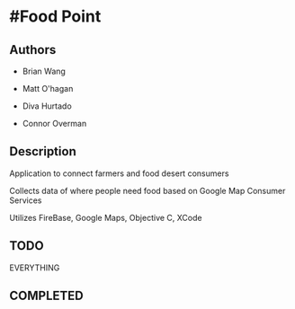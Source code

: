 #Food Point
========================================
## Authors
 - Brian Wang
 - Matt O'hagan
 - Diva Hurtado

 - Connor Overman

## Description
Application to connect farmers and food desert consumers

Collects data of where people need food based on Google Map Consumer Services

Utilizes FireBase, Google Maps, Objective C, XCode

## TODO
EVERYTHING

## COMPLETED
